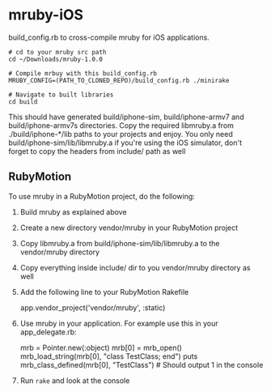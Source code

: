 mruby-iOS
=========

build_config.rb to cross-compile mruby for iOS applications. 

    # cd to your mruby src path
    cd ~/Downloads/mruby-1.0.0
    
    # Compile mrbuy with this build_config.rb
    MRUBY_CONFIG=(PATH_TO_CLONED_REPO)/build_config.rb ./minirake
    
    # Navigate to built libraries
    cd build
    
This should have generated build/iphone-sim, build/iphone-armv7 and build/iphone-armv7s directories. 
Copy the required libmruby.a from ./build/iphone-*/lib paths to your projects and enjoy. 
You only need build/iphone-sim/lib/libmruby.a if you're using the iOS simulator, don't forget 
to copy the headers from include/ path as well

RubyMotion
----------

To use mruby in a RubyMotion project, do the following:

1) Build mruby as explained above
2) Create a new directory vendor/mruby in your RubyMotion project
3) Copy libmruby.a from build/iphone-sim/lib/libmruby.a to the vendor/mruby directory
4) Copy everything inside include/ dir to you vendor/mruby directory as well
5) Add the following line to your RubyMotion Rakefile
    
    app.vendor_project('vendor/mruby', :static)
    
6) Use mruby in your application. For example use this in your app_delegate.rb:

    mrb = Pointer.new(:object)
    mrb[0] = mrb_open()
    mrb_load_string(mrb[0], "class TestClass; end")
    puts mrb_class_defined(mrb[0], "TestClass") # Should output 1 in the console

7) Run `rake` and look at the console

